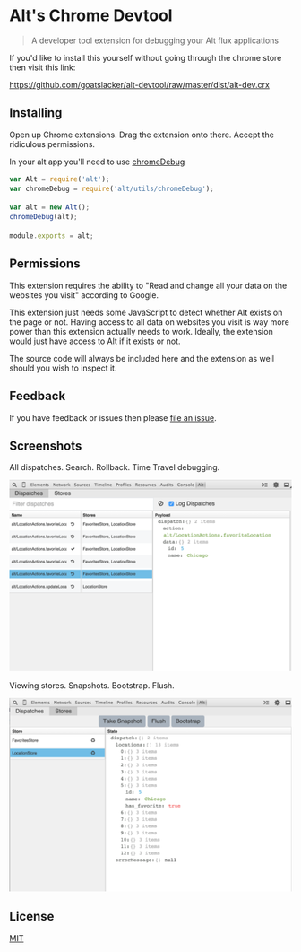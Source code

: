 # Alt's Chrome Devtool

> A developer tool extension for debugging your Alt flux applications

If you'd like to install this yourself without going through the chrome store
then visit this link:

https://github.com/goatslacker/alt-devtool/raw/master/dist/alt-dev.crx

## Installing

Open up Chrome extensions. Drag the extension onto there. Accept the ridiculous permissions.

In your alt app you'll need to use [chromeDebug](https://github.com/goatslacker/alt/blob/master/src/utils/chromeDebug.js)

```js
var Alt = require('alt');
var chromeDebug = require('alt/utils/chromeDebug');

var alt = new Alt();
chromeDebug(alt);

module.exports = alt;
```


## Permissions

This extension requires the ability to "Read and change all your data on the websites you visit" according to Google.

This extension just needs some JavaScript to detect whether Alt exists on the page or not. Having access to all data on websites you visit is way more power than this extension actually needs to work. Ideally, the extension would just have access to Alt if it exists or not.

The source code will always be included here and the extension as well should you wish to inspect it.


## Feedback

If you have feedback or issues then please [file an issue](https://github.com/goatslacker/alt-devtool/issues).


## Screenshots

All dispatches. Search. Rollback. Time Travel debugging.

![Dispatches](screenshots/1.png)

Viewing stores. Snapshots. Bootstrap. Flush.

![Stores](screenshots/2.png)


## License

[MIT](http://josh.mit-license.org)
